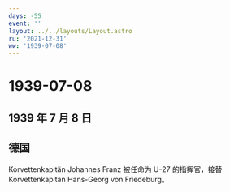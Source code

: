 ```yaml
---
days: -55
event: ''
layout: ../../layouts/Layout.astro
ru: '2021-12-31'
ww: '1939-07-08'
---
```


# 1939-07-08

## 1939 年 7 月 8 日

## 德国

Korvettenkapitän Johannes Franz 被任命为 U-27 的指挥官，接替
Korvettenkapitän Hans-Georg von Friedeburg。